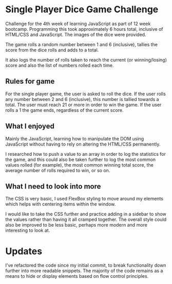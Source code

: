# Single Player Dice Game Challenge

Challenge for the 4th week of learning JavaScript as part of 12 week bootcamp.
Programming this took approximately 6 hours total, inclusive of HTML/CSS and JavaScript.
The images of the dice were provided.

The game rolls a random number between 1 and 6 (inclusive), tallies the score from the dice rolls and adds to a total.

It also logs the number of rolls taken to reach the current (or winning/losing) score and also the list of numbers rolled each time.

## Rules for game
For the single player game, the user is asked to roll the dice.
If the user rolls any number between 2 and 6 (inclusive), this number is tallied towards a total.
The user must reach 21 or more in order to win the game.
If the user rolls a 1 the game ends, regardless of the current score.

## What I enjoyed

Mainly the JavaScript, learning how to manipulate the DOM using JavaScript without having to rely on altering the HTML/CSS permanently.

I researched how to push a value to an array in order to log the statistics for the game, and this could also be taken further to log the most common values rolled (for example), the most common winning total score, the average number of rolls required to win, or so on.

## What I need to look into more

The CSS is very basic, I used FlexBox styling to move around my elements which helps with centering items within the window.

I would like to take the CSS further and practice adding in a sidebar to show the values rather than having it all cramped together.
The overall style could also be improved to be less basic, perhaps more modern and more interesting to look at.

# Updates

I've refactored the code since my initial commit, to break functionality down further into more readable snippets.
The majority of the code remains as a means to hide or display elements based on flow control principles.